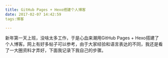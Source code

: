 ```yaml
---
title: GitHub Pages + Hexo搭建个人博客
date: 2017-02-07 14:42:59
tags:博客

---
```

新年第一天上班，没啥太多工作，于是心血来潮用GitHub Pages + Hexo搭建了个人博客。网上有好多帖子可以参考，由于大家经验和语言表达的不同，我还是看了一大圈资料才弄好，下面我记录下我自己的步骤。

<!-- more -->